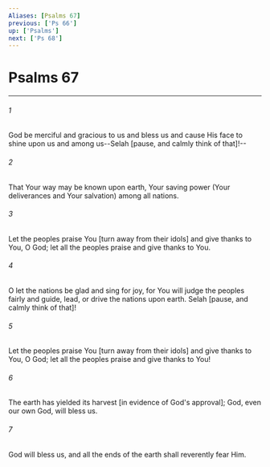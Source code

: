 ```yaml
---
Aliases: [Psalms 67]
previous: ['Ps 66']
up: ['Psalms']
next: ['Ps 68']
---
```

# Psalms 67

***














###### 1 






God be merciful and gracious to us and bless us and cause His face to shine upon us and among us--Selah [pause, and calmly think of that]!-- 













###### 2 






That Your way may be known upon earth, Your saving power (Your deliverances and Your salvation) among all nations. 













###### 3 






Let the peoples praise You [turn away from their idols] and give thanks to You, O God; let all the peoples praise and give thanks to You. 













###### 4 






O let the nations be glad and sing for joy, for You will judge the peoples fairly and guide, lead, or drive the nations upon earth. Selah [pause, and calmly think of that]! 













###### 5 






Let the peoples praise You [turn away from their idols] and give thanks to You, O God; let all the peoples praise and give thanks to You! 













###### 6 






The earth has yielded its harvest [in evidence of God's approval]; God, even our own God, will bless us. 













###### 7 






God will bless us, and all the ends of the earth shall reverently fear Him.

